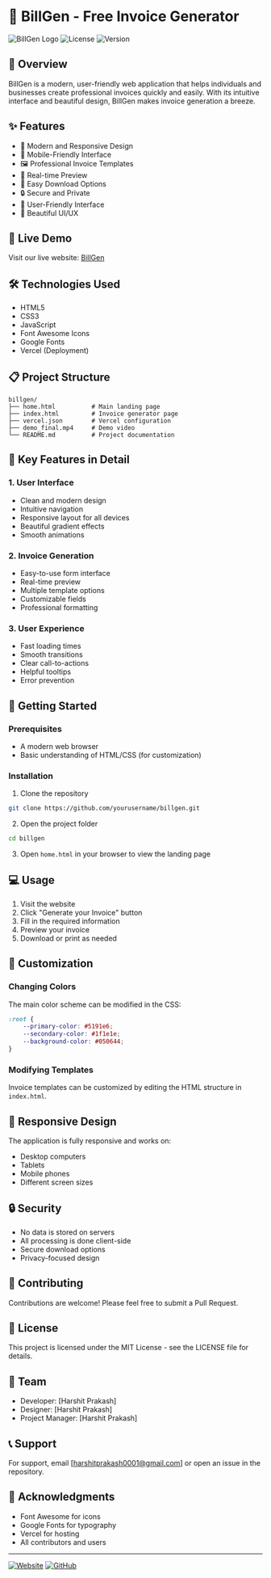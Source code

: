 # 🧾 BillGen - Free Invoice Generator

![BillGen Logo]([https://img.shields.io/badge/BillGen-Invoice%20Generator-blue](https://github.com/Harshit322-dev/Free-Invoice-Generator.git))
![License](https://img.shields.io/badge/License-MIT-green)
![Version](https://img.shields.io/badge/Version-1.0.0-orange)

## 📝 Overview

BillGen is a modern, user-friendly web application that helps individuals and businesses create professional invoices quickly and easily. With its intuitive interface and beautiful design, BillGen makes invoice generation a breeze.

## ✨ Features

- 🎨 Modern and Responsive Design
- 📱 Mobile-Friendly Interface
- 🖼️ Professional Invoice Templates
- 🔄 Real-time Preview
- 💾 Easy Download Options
- 🔒 Secure and Private
- 🎯 User-Friendly Interface
- 🌈 Beautiful UI/UX

## 🚀 Live Demo

Visit our live website: [BillGen]([https://your-vercel-deployment-url](https://free-invoice-generator-git-main-harshit-prakashs-projects.vercel.app/home.html))

## 🛠️ Technologies Used

- HTML5
- CSS3
- JavaScript
- Font Awesome Icons
- Google Fonts
- Vercel (Deployment)

## 📋 Project Structure

```
billgen/
├── home.html          # Main landing page
├── index.html         # Invoice generator page
├── vercel.json        # Vercel configuration
├── demo_final.mp4     # Demo video
└── README.md          # Project documentation
```

## 🎯 Key Features in Detail

### 1. User Interface
- Clean and modern design
- Intuitive navigation
- Responsive layout for all devices
- Beautiful gradient effects
- Smooth animations

### 2. Invoice Generation
- Easy-to-use form interface
- Real-time preview
- Multiple template options
- Customizable fields
- Professional formatting

### 3. User Experience
- Fast loading times
- Smooth transitions
- Clear call-to-actions
- Helpful tooltips
- Error prevention

## 🚀 Getting Started

### Prerequisites
- A modern web browser
- Basic understanding of HTML/CSS (for customization)

### Installation
1. Clone the repository
```bash
git clone https://github.com/yourusername/billgen.git
```

2. Open the project folder
```bash
cd billgen
```

3. Open `home.html` in your browser to view the landing page

## 💻 Usage

1. Visit the website
2. Click "Generate your Invoice" button
3. Fill in the required information
4. Preview your invoice
5. Download or print as needed

## 🎨 Customization

### Changing Colors
The main color scheme can be modified in the CSS:
```css
:root {
    --primary-color: #5191e6;
    --secondary-color: #1f1e1e;
    --background-color: #050644;
}
```

### Modifying Templates
Invoice templates can be customized by editing the HTML structure in `index.html`.

## 📱 Responsive Design

The application is fully responsive and works on:
- Desktop computers
- Tablets
- Mobile phones
- Different screen sizes

## 🔒 Security

- No data is stored on servers
- All processing is done client-side
- Secure download options
- Privacy-focused design

## 🤝 Contributing

Contributions are welcome! Please feel free to submit a Pull Request.

## 📄 License

This project is licensed under the MIT License - see the LICENSE file for details.

## 👥 Team

- Developer: [Harshit Prakash]
- Designer: [Harshit Prakash]
- Project Manager: [Harshit Prakash]

## 📞 Support

For support, email [harshitprakash0001@gmail.com] or open an issue in the repository.

## 🙏 Acknowledgments

- Font Awesome for icons
- Google Fonts for typography
- Vercel for hosting
- All contributors and users

---



[![Website](https://img.shields.io/badge/Website-BillGen-blue)](https://your-vercel-deployment-url](https://free-invoice-generator-git-main-harshit-prakashs-projects.vercel.app/home.html))
[![GitHub](https://img.shields.io/badge/GitHub-Repository-black)]([https://github.com/yourusername/billgen](https://github.com/Harshit322-dev/Free-Invoice-Generator.git)) 
